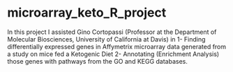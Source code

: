# microarray_keto_R_project
In this project I assisted Gino Cortopassi (Professor at the Department of Molecular Biosciences, University of California at Davis) in
  1- Finding differentially expressed genes in Affymetrix microarray data generated from a study on mice fed a Ketogenic Diet 
  2- Annotating (Enrichment Analysis) those  genes with pathways from the GO and KEGG databases.
